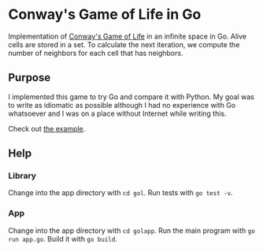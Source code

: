 # Conway's Game of Life in Go

Implementation of [Conway's Game of Life](https://en.wikipedia.org/wiki/Conway's_Game_of_Life) in an infinite space in Go. Alive cells are stored in a set. To calculate the next iteration, we compute the number of neighbors for each cell that has neighbors.


## Purpose

I implemented this game to try Go and compare it with Python. My goal was to write as idiomatic as possible although I had no experience with Go whatsoever and I was on a place without Internet while writing this.

Check out [the example](https://github.com/domoritz/gameoflife-go/blob/master/goapp/app.go).

## Help

### Library

Change into the app directory with `cd gol`. Run tests with `go test -v`.

### App

Change into the app directory with `cd golapp`. Run the main program with `go run app.go`. Build it with `go build`.
